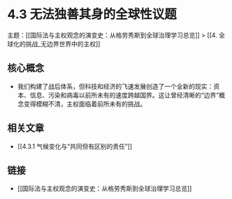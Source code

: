 # 4.3 无法独善其身的全球性议题

主题：[[国际法与主权观念的演变史：从格劳秀斯到全球治理学习总览]] > [[4. 全球化的挑战_无边界世界中的主权]]

## 核心概念

- 我们构建了战后体系，但科技和经济的飞速发展创造了一个全新的现实：资本、信息、污染和病毒以前所未有的速度跨越国界。这让曾经清晰的“边界”概念变得模糊不清，主权面临着前所未有的挑战。

## 相关文章

- [[4.3.1 气候变化与“共同但有区别的责任”]]

## 链接

- [[国际法与主权观念的演变史：从格劳秀斯到全球治理学习总览]]
